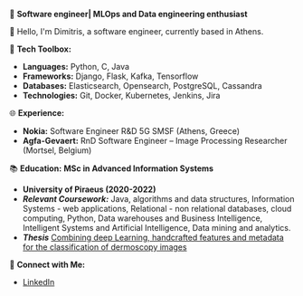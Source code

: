 🚀 **Software engineer| MLOps and Data engineering enthusiast**

👋 Hello, I'm Dimitris, a software engineer, currently based in Athens.

🔧 **Tech Toolbox:**
   - **Languages:** Python, C, Java
   - **Frameworks:** Django, Flask, Kafka, Tensorflow 
   - **Databases:** Elasticsearch, Opensearch, PostgreSQL, Cassandra
   - **Technologies:** Git, Docker, Kubernetes, Jenkins, Jira

🌐 **Experience:**
   - **Nokia:** Software Engineer R&D 5G SMSF (Athens, Greece)
   - **Agfa-Gevaert:** RnD Software Engineer – Image Processing Researcher (Mortsel, Belgium)

📚 **Education:**
**MSc in Advanced Information Systems**
- **University of Piraeus (2020-2022)**
- ***Relevant Coursework:*** Java, algorithms and data structures, Information Systems - web applications, Relational -  non relational databases, cloud computing, Python, Data warehouses and Business Intelligence, Intelligent Systems and Artificial Intelligence, Data mining and analytics.
- ***Thesis*** [Combining deep Learning, handcrafted features and metadata for the classification of dermoscopy images](https://dione.lib.unipi.gr/xmlui/handle/unipi/15875)


🔗 **Connect with Me:**
   - [LinkedIn](https://www.linkedin.com/in/dimitrios-tselios)
